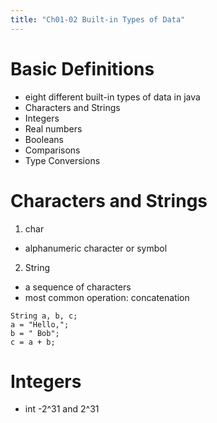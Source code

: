 ```yaml
---
title: "Ch01-02 Built-in Types of Data"
---
```


# Basic Definitions
- eight different built-in types of data in java
- Characters and Strings
- Integers
- Real numbers
- Booleans
- Comparisons
- Type Conversions

# Characters and Strings
1. char
  - alphanumeric character or symbol
    
2. String
  - a sequence of characters
  - most common operation: concatenation

```
String a, b, c;
a = "Hello,";
b = " Bob";
c = a + b;
```

# Integers
- int -2^31 and 2^31

